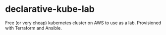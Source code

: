 # declarative-kube-lab
Free (or very cheap) kubernetes cluster on AWS  to use as a lab. Provisioned with Terraform and Ansible.
